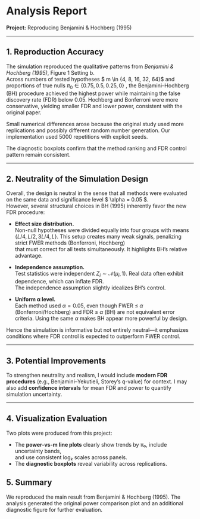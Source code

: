 # Analysis Report
**Project:** Reproducing Benjamini & Hochberg (1995)

---

## 1. Reproduction Accuracy

The simulation reproduced the qualitative patterns from *Benjamini & Hochberg (1995)*, Figure 1 Setting b.  
Across numbers of tested hypotheses $ m \in \{4, 8, 16, 32, 64\}$  and proportions of true nulls  $\pi_0 \in \{0.75, 0.5, 0.25, 0\}$ , the Benjamini–Hochberg (BH) procedure achieved the highest power while maintaining the false discovery rate (FDR) below 0.05. Hochberg and Bonferroni were more conservative, yielding smaller FDR and lower power, consistent with the original paper.

Small numerical differences arose because the original study used more replications and possibly different random number generation. Our implementation used 5000 repetitions with explicit seeds.  

The diagnostic boxplots confirm that the method ranking and FDR control pattern remain consistent.

---

## 2. Neutrality of the Simulation Design

Overall, the design is neutral in the sense that all methods were evaluated on the same data and significance level $ \alpha = 0.05 $.  
However, several structural choices in BH (1995) inherently favor the new FDR procedure:

- **Effect size distribution.**  
  Non-null hypotheses were divided equally into four groups with means $\{L/4, L/2, 3L/4, L\}$. This setup creates many weak signals, penalizing strict FWER methods (Bonferroni, Hochberg)  
  that must correct for all tests simultaneously. It highlights BH’s relative advantage.

- **Independence assumption.**  
  Test statistics were independent $Z_i \sim \mathcal{N}(\mu_i, 1)$. Real data often exhibit dependence, which can inflate FDR.  
  The independence assumption slightly idealizes BH’s control.

- **Uniform α level.**  
  Each method used $\alpha = 0.05$, even though FWER ≤ $\alpha$ (Bonferroni/Hochberg) and FDR ≤ $\alpha$ (BH) are not equivalent error criteria. Using the same $\alpha$ makes BH appear more powerful by design.

Hence the simulation is informative but not entirely neutral—it emphasizes conditions where FDR control is expected to outperform FWER control.

---

## 3. Potential Improvements

To strengthen neutrality and realism, I would include **modern FDR procedures** (e.g., Benjamini–Yekutieli, Storey’s q-value) for context. I may also add **confidence intervals** for mean FDR and power to quantify simulation uncertainty.

---

## 4. Visualization Evaluation

Two plots were produced from this project: 

- The **power-vs-m line plots** clearly show trends by π₀, include uncertainty bands,  
  and use consistent log₂ scales across panels.
- The **diagnostic boxplots**  reveal variability across replications. 

## 5. Summary
We reproduced the main result from Benjamini & Hochberg (1995). The analysis generated the original power comparison plot and an additional diagnostic figure for further evaluation.



